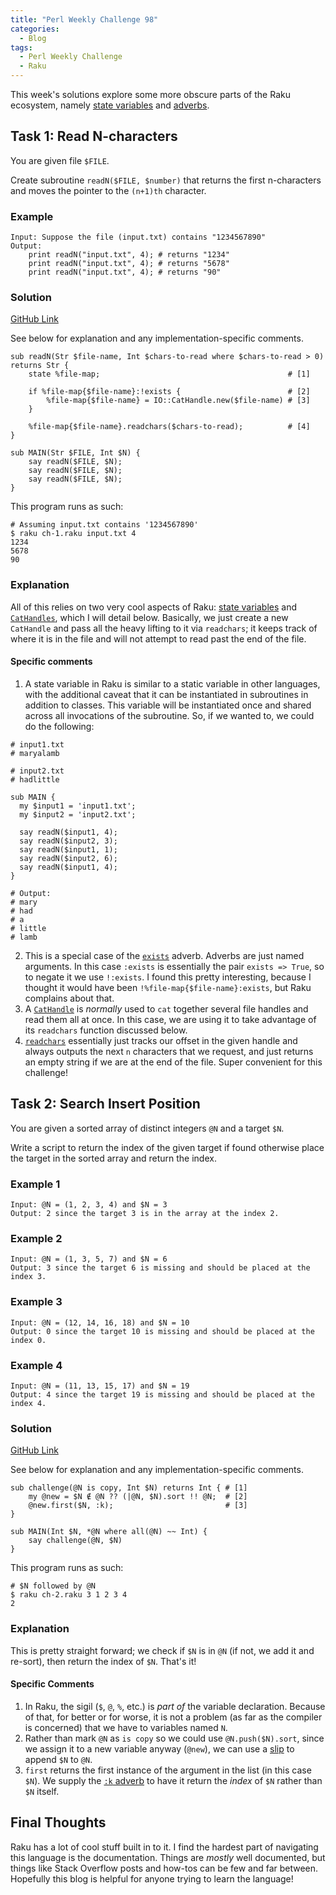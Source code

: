 ```yaml
---
title: "Perl Weekly Challenge 98"
categories:
  - Blog
tags:
  - Perl Weekly Challenge
  - Raku
---
```


This week's solutions explore some more obscure parts of the Raku ecosystem, namely [state variables](https://docs.raku.org/syntax/state) and [adverbs](https://docs.raku.org/language/glossary#index-entry-Adverb).

## Task 1: Read N-characters

You are given file `$FILE`.

Create subroutine `readN($FILE, $number)` that returns the first n-characters and moves the pointer to the `(n+1)th` character.

### Example

```
Input: Suppose the file (input.txt) contains "1234567890"
Output:
    print readN("input.txt", 4); # returns "1234"
    print readN("input.txt", 4); # returns "5678"
    print readN("input.txt", 4); # returns "90"
```

### Solution

[GitHub Link](https://github.com/manwar/perlweeklychallenge-club/blob/master/challenge-098/aaronreidsmith/raku/ch-1.raku)

See below for explanation and any implementation-specific comments.

```
sub readN(Str $file-name, Int $chars-to-read where $chars-to-read > 0) returns Str {
    state %file-map;                                          # [1]

    if %file-map{$file-name}:!exists {                        # [2]
        %file-map{$file-name} = IO::CatHandle.new($file-name) # [3]
    }

    %file-map{$file-name}.readchars($chars-to-read);          # [4]
}

sub MAIN(Str $FILE, Int $N) {
    say readN($FILE, $N);
    say readN($FILE, $N);
    say readN($FILE, $N);
}
```

This program runs as such:

```
# Assuming input.txt contains '1234567890'
$ raku ch-1.raku input.txt 4
1234
5678
90
```

### Explanation

All of this relies on two very cool aspects of Raku: [state variables](https://docs.raku.org/syntax/state) and [`CatHandles`](https://docs.raku.org/type/IO::CatHandle), which I will detail below. Basically, we just create a new `CatHandle` and pass all the heavy lifting to it via `readchars`; it keeps track of where it is in the file and will not attempt to read past the end of the file. 

#### Specific comments

1. A state variable in Raku is similar to a static variable in other languages, with the additional caveat that it can be instantiated in subroutines in addition to classes. This variable will be instantiated once and shared across all invocations of the subroutine. So, if we wanted to, we could do the following:

```
# input1.txt
# maryalamb

# input2.txt
# hadlittle

sub MAIN {
  my $input1 = 'input1.txt';
  my $input2 = 'input2.txt';
  
  say readN($input1, 4);
  say readN($input2, 3);
  say readN($input1, 1);
  say readN($input2, 6);
  say readN($input1, 4);
}

# Output:
# mary
# had
# a
# little
# lamb
```

2. This is a special case of the [`exists`](https://docs.raku.org/type/Hash#:exists) adverb. Adverbs are just named arguments. In this case `:exists` is essentially the pair `exists => True`, so to negate it we use `!:exists`. I found this pretty interesting, because I thought it would have been `!%file-map{$file-name}:exists`, but Raku complains about that.
3. A [`CatHandle`](https://docs.raku.org/type/IO::CatHandle) is _normally_ used to `cat` together several file handles and read them all at once. In this case, we are using it to take advantage of its `readchars` function discussed below.
4. [`readchars`](https://docs.raku.org/type/IO::CatHandle#method_readchars) essentially just tracks our offset in the given handle and always outputs the next `n` characters that we request, and just returns an empty string if we are at the end of the file. Super convenient for this challenge!
  
## Task 2: Search Insert Position

You are given a sorted array of distinct integers `@N` and a target `$N`.

Write a script to return the index of the given target if found otherwise place the target in the sorted array and return the index.

### Example 1

```
Input: @N = (1, 2, 3, 4) and $N = 3
Output: 2 since the target 3 is in the array at the index 2.
```

### Example 2

```
Input: @N = (1, 3, 5, 7) and $N = 6
Output: 3 since the target 6 is missing and should be placed at the index 3.
```

### Example 3

```
Input: @N = (12, 14, 16, 18) and $N = 10
Output: 0 since the target 10 is missing and should be placed at the index 0.
```

### Example 4

```
Input: @N = (11, 13, 15, 17) and $N = 19
Output: 4 since the target 19 is missing and should be placed at the index 4.
```

### Solution

[GitHub Link](https://github.com/manwar/perlweeklychallenge-club/blob/master/challenge-098/aaronreidsmith/raku/ch-2.raku)

See below for explanation and any implementation-specific comments.

```
sub challenge(@N is copy, Int $N) returns Int { # [1]
    my @new = $N ∉ @N ?? (|@N, $N).sort !! @N;  # [2]
    @new.first($N, :k);                         # [3]
}

sub MAIN(Int $N, *@N where all(@N) ~~ Int) {
    say challenge(@N, $N)
}
```

This program runs as such:

```
# $N followed by @N
$ raku ch-2.raku 3 1 2 3 4 
2
```

### Explanation

This is pretty straight forward; we check if `$N` is in `@N` (if not, we add it and re-sort), then return the index of `$N`. That's it!

#### Specific Comments

1. In Raku, the sigil (`$`, `@`, `%`, etc.) is _part of_ the variable declaration. Because of that, for better or for worse, it is not a problem (as far as the compiler is concerned) that we have to variables named `N`.
2. Rather than mark `@N` as `is copy` so we could use `@N.push($N).sort`, since we assign it to a new variable anyway (`@new`), we can use a [slip](https://docs.raku.org/type/Slip) to append `$N` to `@N`.
3. `first` returns the first instance of the argument in the list (in this case `$N`). We supply the [`:k` adverb](https://docs.raku.org/routine/first#class_List) to have it return the _index_ of `$N` rather than `$N` itself. 
 
## Final Thoughts

Raku has a lot of cool stuff built in to it. I find the hardest part of navigating this language is the documentation. Things are _mostly_ well documented, but things like Stack Overflow posts and how-tos can be few and far between. Hopefully this blog is helpful for anyone trying to learn the language!